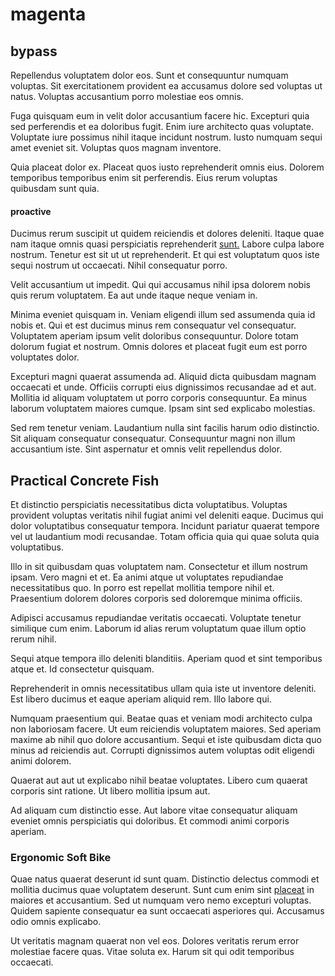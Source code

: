 # magenta

## bypass

Repellendus voluptatem dolor eos. Sunt et consequuntur numquam voluptas. Sit exercitationem provident ea accusamus dolore sed voluptas ut natus. Voluptas accusantium porro molestiae eos omnis.

Fuga quisquam eum in velit dolor accusantium facere hic. Excepturi quia sed perferendis et ea doloribus fugit. Enim iure architecto quas voluptate. Voluptate iure possimus nihil itaque incidunt nostrum. Iusto numquam sequi amet eveniet sit. Voluptas quos magnam inventore.

Quia placeat dolor ex. Placeat quos iusto reprehenderit omnis eius. Dolorem temporibus temporibus enim sit perferendis. Eius rerum voluptas quibusdam sunt quia.

#### proactive

Ducimus rerum suscipit ut quidem reiciendis et dolores deleniti. Itaque quae nam itaque omnis quasi perspiciatis reprehenderit [sunt.](/facere/adipisci/molestiae/auto_loan_account_lead.md) Labore culpa labore nostrum. Tenetur est sit ut ut reprehenderit. Et qui est voluptatum quos iste sequi nostrum ut occaecati. Nihil consequatur porro.

Velit accusantium ut impedit. Qui qui accusamus nihil ipsa dolorem nobis quis rerum voluptatem. Ea aut unde itaque neque veniam in.

Minima eveniet quisquam in. Veniam eligendi illum sed assumenda quia id nobis et. Qui et est ducimus minus rem consequatur vel consequatur. Voluptatem aperiam ipsum velit doloribus consequuntur. Dolore totam dolorum fugiat et nostrum. Omnis dolores et placeat fugit eum est porro voluptates dolor.

Excepturi magni quaerat assumenda ad. Aliquid dicta quibusdam magnam occaecati et unde. Officiis corrupti eius dignissimos recusandae ad et aut. Mollitia id aliquam voluptatem ut porro corporis consequuntur. Ea minus laborum voluptatem maiores cumque. Ipsam sint sed explicabo molestias.

Sed rem tenetur veniam. Laudantium nulla sint facilis harum odio distinctio. Sit aliquam consequatur consequatur. Consequuntur magni non illum accusantium iste. Sint aspernatur et omnis velit repellendus dolor.

## Practical Concrete Fish

Et distinctio perspiciatis necessitatibus dicta voluptatibus. Voluptas provident voluptas veritatis nihil fugiat animi vel deleniti eaque. Ducimus qui dolor voluptatibus consequatur tempora. Incidunt pariatur quaerat tempore vel ut laudantium modi recusandae. Totam officia quia qui quae soluta quia voluptatibus.

Illo in sit quibusdam quas voluptatem nam. Consectetur et illum nostrum ipsam. Vero magni et et. Ea animi atque ut voluptates repudiandae necessitatibus quo. In porro est repellat mollitia tempore nihil et. Praesentium dolorem dolores corporis sed doloremque minima officiis.

Adipisci accusamus repudiandae veritatis occaecati. Voluptate tenetur similique cum enim. Laborum id alias rerum voluptatum quae illum optio rerum nihil.

Sequi atque tempora illo deleniti blanditiis. Aperiam quod et sint temporibus atque et. Id consectetur quisquam.

Reprehenderit in omnis necessitatibus ullam quia iste ut inventore deleniti. Est libero ducimus et eaque aperiam aliquid rem. Illo labore qui.

Numquam praesentium qui. Beatae quas et veniam modi architecto culpa non laboriosam facere. Ut eum reiciendis voluptatem maiores. Sed aperiam maxime ab nihil quo dolore accusantium. Sequi et iste quibusdam dicta quo minus ad reiciendis aut. Corrupti dignissimos autem voluptas odit eligendi animi dolorem.

Quaerat aut aut ut explicabo nihil beatae voluptates. Libero cum quaerat corporis sint ratione. Ut libero mollitia ipsum aut.

Ad aliquam cum distinctio esse. Aut labore vitae consequatur aliquam eveniet omnis perspiciatis qui doloribus. Et commodi animi corporis aperiam.

### Ergonomic Soft Bike

Quae natus quaerat deserunt id sunt quam. Distinctio delectus commodi et mollitia ducimus quae voluptatem deserunt. Sunt cum enim sint [placeat](/dolore/odio/neque/repellat/toolset.md) in maiores et accusantium. Sed ut numquam vero nemo excepturi voluptas. Quidem sapiente consequatur ea sunt occaecati asperiores qui. Accusamus odio omnis explicabo.

Ut veritatis magnam quaerat non vel eos. Dolores veritatis rerum error molestiae facere quas. Vitae soluta ex. Harum sit qui odit temporibus occaecati.
